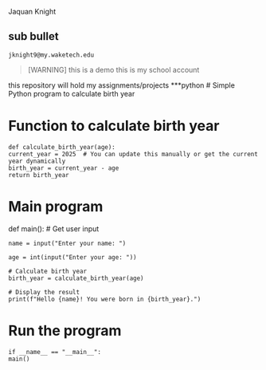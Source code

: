 Jaquan Knight

## sub bullet
    jknight9@my.waketech.edu

   >[WARNING]
   >this is a demo
this is my school account

this repository will hold my assignments/projects
 ***python # Simple Python program to calculate birth year

# Function to calculate birth year

    def calculate_birth_year(age):
    current_year = 2025  # You can update this manually or get the current year dynamically
    birth_year = current_year - age
    return birth_year

# Main program
def main():
    # Get user input
  
    name = input("Enter your name: ")
    
    age = int(input("Enter your age: "))
    
    # Calculate birth year
    birth_year = calculate_birth_year(age)
    
    # Display the result
    print(f"Hello {name}! You were born in {birth_year}.")

# Run the program
    if __name__ == "__main__":
    main()

